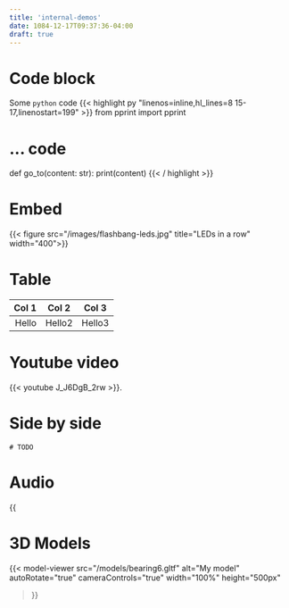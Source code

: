 ```yaml
---
title: 'internal-demos'
date: 1084-12-17T09:37:36-04:00
draft: true
---
```


# Code block

Some `python` code
{{< highlight py "linenos=inline,hl_lines=8 15-17,linenostart=199" >}}
from pprint import pprint
# ... code
def go_to(content: str):
    print(content)
{{< / highlight >}}


# Embed
{{< figure src="/images/flashbang-leds.jpg" title="LEDs in a row" width="400">}}

# Table

| Col 1 | Col 2 | Col 3 |
|------:|-------|-------|
| Hello | Hello2|Hello3 |

# Youtube video
{{< youtube J_J6DgB_2rw >}}.

# Side by side

`# TODO`

# Audio
{{<audio src="audio/dance-song.mp3" caption="Test audio">}}

# 3D Models

{{< model-viewer 
    src="/models/bearing6.gltf" 
    alt="My model" 
    autoRotate="true" 
    cameraControls="true" 
    width="100%" 
    height="500px" 
>}}






